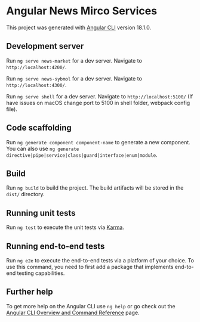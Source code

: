 # Angular News Mirco Services

This project was generated with [Angular CLI](https://github.com/angular/angular-cli) version 18.1.0.

## Development server

Run `ng serve news-market` for a dev server. Navigate to `http://localhost:4200/`.

Run `ng serve news-sybmol` for a dev server. Navigate to `http://localhost:4300/`.

Run `ng serve shell` for a dev server. Navigate to `http://localhost:5100/` (If have issues on macOS change port to 5100 in shell folder, webpack config file).

## Code scaffolding

Run `ng generate component component-name` to generate a new component. You can also use `ng generate directive|pipe|service|class|guard|interface|enum|module`.

## Build

Run `ng build` to build the project. The build artifacts will be stored in the `dist/` directory.

## Running unit tests

Run `ng test` to execute the unit tests via [Karma](https://karma-runner.github.io).

## Running end-to-end tests

Run `ng e2e` to execute the end-to-end tests via a platform of your choice. To use this command, you need to first add a package that implements end-to-end testing capabilities.

## Further help

To get more help on the Angular CLI use `ng help` or go check out the [Angular CLI Overview and Command Reference](https://angular.io/cli) page.
